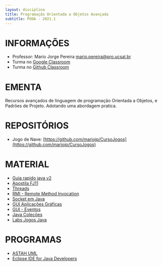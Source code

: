```yaml
---
layout: disciplina
title: Programação Orientada a Objetos Avançada
subtitle: POOA - 2021.1
---
```


# INFORMAÇÕES

- Professor: Mario Jorge Pereira <mario.pereira@pro.ucsal.br>
- Turma no [Google Classroom](https://classroom.google.com/)
- Turma no [Github Classroom](https://classroom.github.com/)

# EMENTA
Recursos avançados de linguagem de programação Orientada a Objetos, e Padrões de Projeto. Adotando uma abordagem pratica.

# REPOSITÓRIOS 
- Jogo de Nave: [https://github.com/mariojp/CursoJogos](https://github.com/mariojp/CursoJogos)

# MATERIAL
- [Guia rapido java v2](https://www.slideshare.net/mariojp/guia-rapido-java-v2)
- [Apostila FJ11 ](https://www.caelum.com.br/download/caelum-java-objetos-fj11.pdf)
- [Threads](https://www.slideshare.net/mariojp/threads-27202486)
- [RMI - Remote Method Invocation ](https://www.slideshare.net/mariojp/rmi-27202325)
- [Socket em Java ](https://www.slideshare.net/mariojp/socket-27202062)
- [GUI Aplicações Gráficas](https://www.slideshare.net/mariojp/gui-26179978)
- [GUI - Eventos](https://www.slideshare.net/mariojp/inter-26180041)
- [Java Coleções](https://www.slideshare.net/mariojp/colees)
- [Labs Jogos Java](https://www.slideshare.net/mariojp/labs-jogos-java)

# PROGRAMAS
- [ASTAH UML](https://astah.net/products/free-student-license/)
- [Eclipse IDE for Java Developers](https://www.eclipse.org/downloads/packages/release/2020-03/r/eclipse-ide-java-developers)   
